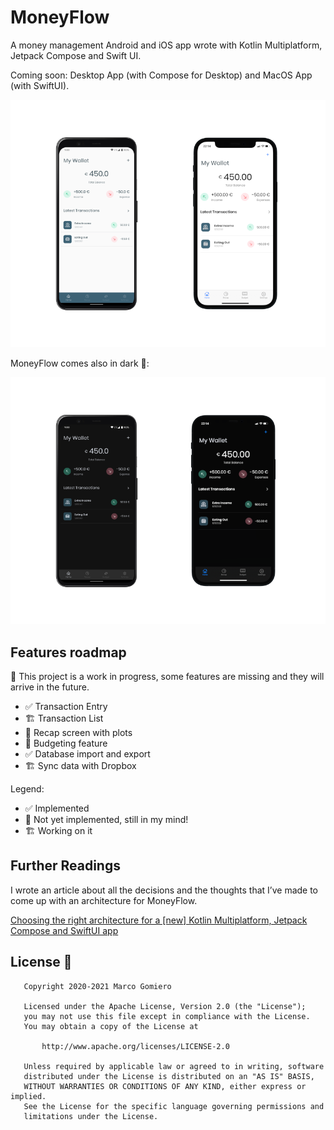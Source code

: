 # MoneyFlow
A money management Android and iOS app wrote with Kotlin Multiplatform, Jetpack Compose and Swift UI.

Coming soon: Desktop App (with Compose for Desktop) and MacOS App (with SwiftUI).

<div align="center">
  <img src="image/money-flow-light.png">
</div>

MoneyFlow comes also in dark 🌃:

<div align="center">
  <img src="image/money-flow-dark.png">
</div>

## Features roadmap 

🚧 This project is a work in progress, some features are missing and they will arrive in the future.

- ✅ Transaction Entry
- 🏗 Transaction List 
- 💭 Recap screen with plots 
- 💭 Budgeting feature  
- ✅ Database import and export
- 🏗 Sync data with Dropbox

Legend:
- ✅ Implemented
- 💭 Not yet implemented, still in my mind!
- 🏗 Working on it

## Further Readings

I wrote an article about all the decisions and the thoughts that I’ve made to come up with an architecture for MoneyFlow.

[Choosing the right architecture for a [new] Kotlin Multiplatform, Jetpack Compose and SwiftUI app](https://www.marcogomiero.com/posts/2020/kmm-shared-app-architecture/)

## License 📄

```
   Copyright 2020-2021 Marco Gomiero

   Licensed under the Apache License, Version 2.0 (the "License");
   you may not use this file except in compliance with the License.
   You may obtain a copy of the License at

       http://www.apache.org/licenses/LICENSE-2.0

   Unless required by applicable law or agreed to in writing, software
   distributed under the License is distributed on an "AS IS" BASIS,
   WITHOUT WARRANTIES OR CONDITIONS OF ANY KIND, either express or implied.
   See the License for the specific language governing permissions and
   limitations under the License.
```